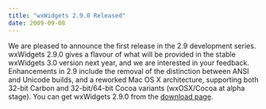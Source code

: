 ```yaml
---
title: "wxWidgets 2.9.0 Released"
date: 2009-09-08
---
```


We are pleased to announce the first release in the 2.9 development series.
wxWidgets 2.9.0 gives a flavour of what will be provided in the stable
wxWidgets 3.0 version next year, and we are interested in your feedback.
Enhancements in 2.9 include the removal of the distinction between ANSI and
Unicode builds, and a reworked Mac OS X architecture, supporting both 32-bit
Carbon and 32-bit/64-bit Cocoa variants (wxOSX/Cocoa at alpha stage). You can
get wxWidgets 2.9.0 from the [download page][1].

[1]: /downloads/